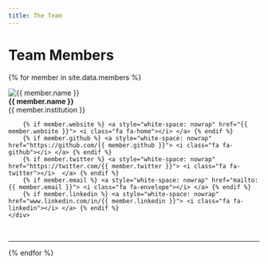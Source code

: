 ```yaml
---
title: The Team
---
```


# Team Members

{% for member in site.data.members %}
<div class="team-row"> 
<div class="team-row-image">
    <img src="{{ member.photo }}" alt="{{ member.name }}">
</div>
<div class="team-row-bio">
    <div class="team-row-bio-links">
        <b> {{ member.name }} </b> <br>
        {{ member.institution }} <br>

        {% if member.website %} <a style="white-space: nowrap" href="{{ member.website }}"> <i class="fa fa-home"></i> </a> {% endif %}
        {% if member.github %} <a style="white-space: nowrap" href="https://github.com/{{ member.github }}"> <i class="fa fa-github"></i> </a> {% endif %}
        {% if member.twitter %} <a style="white-space: nowrap" href="https://twitter.com/{{ member.twitter }}"> <i class="fa fa-twitter"></i>  </a> {% endif %}
        {% if member.email %} <a style="white-space: nowrap" href="mailto:{{ member.email }}"> <i class="fa fa-envelope"></i> </a> {% endif %}
        {% if member.linkedin %} <a style="white-space: nowrap" href="www.linkedin.com/in/{{ member.linkedin }}"> <i class="fa fa-linkedin"></i> </a> {% endif %}
    </div>
</div>

<br>
</div> 

<hr>
{% endfor %}
